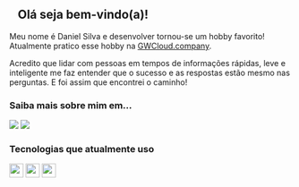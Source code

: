 ## <img src="https://raw.githubusercontent.com/iampavangandhi/iampavangandhi/master/gifs/Hi.gif" width="10px"> Olá seja bem-vindo(a)!</h2>

Meu nome é Daniel Silva e desenvolver tornou-se um hobby favorito!
Atualmente pratico esse hobby na [GWCloud.company](https://www.gwcloud.company/).

Acredito que lidar com pessoas em tempos de informações rápidas, leve e inteligente me faz entender que o sucesso e as respostas estão mesmo nas perguntas. 
E foi assim que encontrei o caminho! 

### Saiba mais sobre mim em...
  
<p align="left">
  <a href="https://www.instagram.com/daniel.dxp/" alt="Instagram">
  <img src="https://img.shields.io/badge/-Instagram-DF0174?style=for-the-badge&logo=instagram&logoColor=white&link=https:/www.instagram.com/daniel.dxp/"/></a>
  
  <a href="https://www.linkedin.com/in/daniel-silva-dxp/" alt="Linkedin">
  <img src="https://img.shields.io/badge/-Linkedin-0e76a8?style=for-the-badge&logo=Linkedin&logoColor=white&link=https:/www.linkedin.com/in/daniel-silva-dxp/" /></a>
</p>  

### Tecnologias que atualmente uso

<p align="left">
  <img src="https://img.shields.io/badge/react%20-%2320232a.svg?&style=for-the-badge&logo=react&logoColor=%2361DAFB" height="25"/>
  <img src="https://img.shields.io/badge/next%20-%2320232a.svg?&style=for-the-badge&logo=react&logoColor=%2361DAFB" height="25"/>
  <img src="https://img.shields.io/badge/typescript%20-%23007ACC.svg?&style=for-the-badge&logo=typescript&logoColor=white" height="25"/>
</p>
